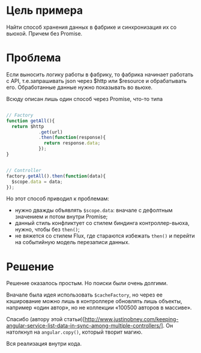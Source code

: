 # Цель примера
Найти способ хранения данных в фабрике и синхронизация их со вьюхой.
Причем без Promise. 

# Проблема
Если выносить логику работы в фабрику, то фабрика начинает работать с API, т.е.запрашивать json через $http или $resource и обрабатывать его. Обработанные данные нужно показывать во вьюхе.

Всюду описан лишь один способ через Promise, что-то типа
```javascript

// Factory
function getAll(){
  return $http
            .get(url)
            .then(function(response){
              return response.data;
            });
}


// Controller
factory.getAll().then(function(data){
  $scope.data = data;
});

```

Но этот способ приводил к проблемам:
* нужно дважды объявлять ```$scope.data```: вначале с дефолтным значением и потом внутри Promise;
* данный стиль конфликтует со стилем биндинга контроллер-вьюха, нужно, чтобы без ```then()```;
* не вяжется со стилем Flux, где стараются избежать ```then()``` и перейти на событийную модель перезаписи данных.


# Решение
Решение оказалось простым. Но поиски были очень долгими. 

Вначале была идея использовать ```$cacheFactory```, но через ее кэширование можно лишь в контроллере обновлять лишь объекты, например «один автор», но не коллекции «100500 авторов в массиве».

Спасибо (автору этой статьи)[http://www.justinobney.com/keeping-angular-service-list-data-in-sync-among-multiple-controllers/]. Он натолкнул на ```angular.copy()```, который творит магию.

Вся реализация внутри кода.
